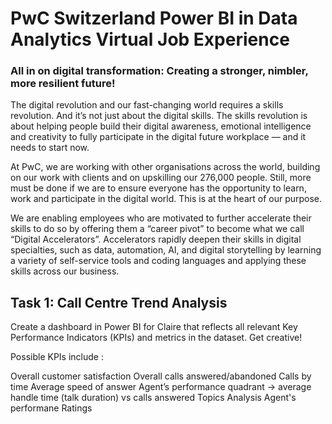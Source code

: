 # PwC Switzerland Power BI in Data Analytics Virtual Job Experience

### All in on digital transformation: Creating a stronger, nimbler, more resilient future!

The digital revolution and our fast-changing world requires a skills revolution. And it’s not just about the digital skills. The skills revolution is about helping people build their digital awareness, emotional intelligence and creativity to fully participate in the digital future workplace — and it needs to start now.

At PwC, we are working with other organisations across the world, building on our work with clients and on upskilling our 276,000 people. Still, more must be done if we are to ensure everyone has the opportunity to learn, work and participate in the digital world. This is at the heart of our purpose.

We are enabling employees who are motivated to further accelerate their skills to do so by offering them a “career pivot” to become what we call “Digital Accelerators”. Accelerators rapidly deepen their skills in digital specialties, such as data, automation, AI, and digital storytelling by learning a variety of self-service tools and coding languages and applying these skills across our business. 

## Task 1: Call Centre Trend Analysis

Create a dashboard in Power BI for Claire that reflects all relevant Key Performance Indicators (KPIs) and metrics in the dataset. Get creative! 

Possible KPIs include :

Overall customer satisfaction
Overall calls answered/abandoned
Calls by time
Average speed of answer
Agent’s performance quadrant -> average handle time (talk duration) vs calls answered
Topics Analysis
Agent's performane Ratings
